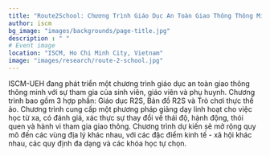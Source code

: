 ```yaml
---
title: "Route2School: Chương Trình Giáo Dục An Toàn Giao Thông Thông Minh"
author: iscm
bg_image: "images/backgrounds/page-title.jpg"
description : " "
# Event image
location: "ISCM, Ho Chi Minh City, Vietnam"
image: "images/research/route-2-school.jpg"
---
```


ISCM-UEH đang phát triển một chương trình giáo dục an toàn giao thông thông minh với sự tham gia của sinh viên, giáo viên và phụ huynh. Chương trình bao gồm 3 hợp phần: Giáo dục R2S, Bản đồ R2S và Trò chơi thực thế ảo. Chương trình cung cấp một phương pháp giảng dạy linh hoạt cho việc học từ xa, có đánh giá, xác thực sự thay đổi về thái độ, hành động, thói quen và hành vi tham gia giao thông. Chương trình dự kiến sẽ mở rộng quy mô đến các vùng địa lý khác nhau, với các đặc điểm kinh tế - xã hội khác nhau, các quy định đa dạng và các khóa học tự chọn.
